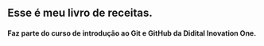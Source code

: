 ## Esse é meu livro de receitas.
#### Faz parte do curso de  introdução ao Git e GitHub da Didital Inovation One.

